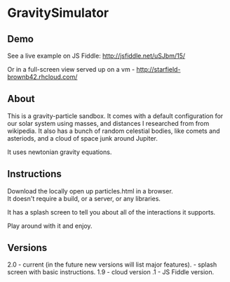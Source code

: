 GravitySimulator
================

## Demo

See a live example on JS Fiddle:  http://jsfiddle.net/uSJbm/15/

Or in a full-screen view served up on a vm - http://starfield-brownb42.rhcloud.com/

## About

This is a gravity-particle sandbox.  It comes with a default configuration for our solar system using masses, and distances I researched from from wikipedia.  It also has a bunch of random celestial bodies, like comets and asteriods, and a cloud of space junk around Jupiter.

It uses newtonian gravity equations.

## Instructions

Download the locally open up particles.html in a browser.  
It doesn't require a build, or a server, or any libraries.

It has a splash screen to tell you about all of the interactions it supports.

Play around with it and enjoy.

## Versions

2.0 - current (in the future new versions will list major features).
    - splash screen with basic instructions.
1.9 - cloud version
.1 - JS Fiddle version.
